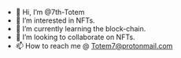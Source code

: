 - 👋 Hi, I’m @7th-Totem
- 👀 I’m interested in NFTs.
- 🌱 I’m currently learning the block-chain.
- 💞️ I’m looking to collaborate on NFTs.
- 📫 How to reach me @ Totem7@protonmail.com

<!---
7th-Totem/7th-Totem is a ✨ special ✨ repository because its `README.md` (this file) appears on your GitHub profile.
You can click the Preview link to take a look at your changes.
--->
